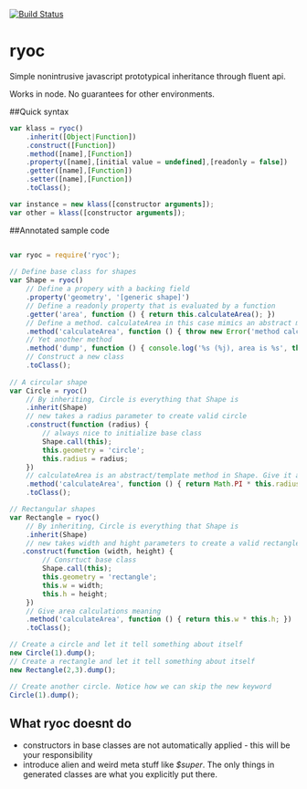 [![Build Status](https://travis-ci.org/jlarsson/ryoc.svg?branch=master)](https://travis-ci.org/jlarsson/ryoc)

# ryoc

Simple nonintrusive javascript prototypical inheritance through fluent api.

Works in node. No guarantees for other environments. 

##Quick syntax
```javascript
var klass = ryoc()
    .inherit([Object|Function])
    .construct([Function])
    .method([name],[Function])
    .property([name],[initial value = undefined],[readonly = false])
    .getter([name],[Function])
    .setter([name],[Function])
    .toClass();

var instance = new klass([constructor arguments]);
var other = klass([constructor arguments]);
```

##Annotated sample code

```javascript

var ryoc = require('ryoc');
  
// Define base class for shapes
var Shape = ryoc()
    // Define a propery with a backing field
    .property('geometry', '[generic shape]')
    // Define a readonly property that is evaluated by a function
    .getter('area', function () { return this.calculateArea(); })
    // Define a method. calculateArea in this case mimics an abstract method
    .method('calculateArea', function () { throw new Error('method calculateArea is not implemented');})
    // Yet another method
    .method('dump', function () { console.log('%s (%j), area is %s', this.geometry, this, this.area) })
    // Construct a new class
    .toClass();
                                        
// A circular shape
var Circle = ryoc()
    // By inheriting, Circle is everything that Shape is
    .inherit(Shape)
    // new takes a radius parameter to create valid circle
    .construct(function (radius) {
        // always nice to initialize base class
        Shape.call(this);
        this.geometry = 'circle'; 
        this.radius = radius; 
    })
    // calculateArea is an abstract/template method in Shape. Give it a proper meaning.
    .method('calculateArea', function () { return Math.PI * this.radius * this.radius; })
    .toClass();

// Rectangular shapes
var Rectangle = ryoc()
    // By inheriting, Circle is everything that Shape is
    .inherit(Shape)
    // new takes width and hight parameters to create a valid rectangle
   .construct(function (width, height) {
        // Consrtuct base class
        Shape.call(this);
        this.geometry = 'rectangle'; 
        this.w = width; 
        this.h = height; 
    })
    // Give area calculations meaning
    .method('calculateArea', function () { return this.w * this.h; })
    .toClass();

// Create a circle and let it tell something about itself
new Circle(1).dump();
// Create a rectangle and let it tell something about itself
new Rectangle(2,3).dump();

// Create another circle. Notice how we can skip the new keyword
Circle(1).dump();

```

## What ryoc doesnt do
- constructors in base classes are not automatically applied - this will be your responsibility
- introduce alien and weird meta stuff like _$super_. The only things in generated classes are what you explicitly put there.
